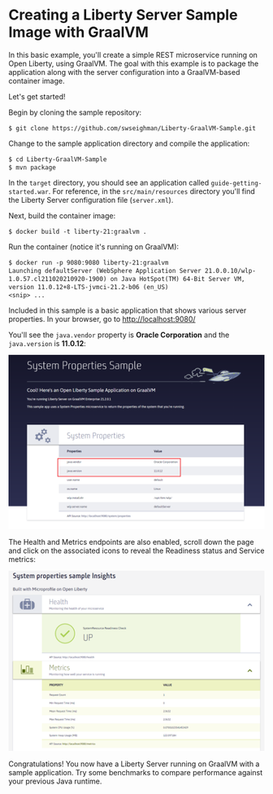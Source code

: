 # Creating a Liberty Server Sample Image with GraalVM

In this basic example, you'll create a simple REST microservice running on Open Liberty, using GraalVM.  The goal with this example is to package the application along with the server configuration into a GraalVM-based container image.

Let's get started!

Begin by cloning the sample repository:
```
$ git clone https://github.com/swseighman/Liberty-GraalVM-Sample.git
```
Change to the sample application directory and compile the application:
```
$ cd Liberty-GraalVM-Sample
$ mvn package
```
In the `target` directory, you should see an application called `guide-getting-started.war`.  For reference, in the `src/main/resources` directory you'll find the Liberty Server configuration file (`server.xml`).

Next, build the container image:
```
$ docker build -t liberty-21:graalvm .
```

Run the container (notice it's running on GraalVM):
```
$ docker run -p 9080:9080 liberty-21:graalvm
Launching defaultServer (WebSphere Application Server 21.0.0.10/wlp-1.0.57.cl211020210920-1900) on Java HotSpot(TM) 64-Bit Server VM, version 11.0.12+8-LTS-jvmci-21.2-b06 (en_US)
<snip> ...
```
Included in this sample is a basic application that shows various server properties. In your browser, go to [http://localhost:9080/](http://localhost:9080/)

You'll see the `java.vendor` property is **Oracle Corporation** and the `java.version` is **11.0.12**:

![](images/liberty-1.png)

The Health and Metrics endpoints are also enabled, scroll down the page and click on the associated icons to reveal the Readiness status and Service metrics:

![](images/liberty-2.png)

Congratulations!  You now have a Liberty Server running on GraalVM with a sample application.  Try some benchmarks to compare performance against your previous Java runtime.

